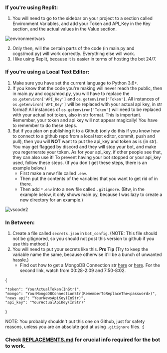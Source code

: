 ### If you're using Replit:
1. You will need to go to the sidebar on your project to a section called Environment Variables, and add your Token and API_Key in the Key section, and the actual values in the Value section.

![environmentvars](https://user-images.githubusercontent.com/83626443/118030800-9da09300-b31a-11eb-9fd0-ef9a2eff14b2.gif)

2. Only then, will the certain parts of the code (in main.py and cogs/mod.py) will work correctly. Everything else will work.
3. I like using Replit, because it is easier in terms of hosting the bot 24/7.

### If you're using a Local Text Editor:
1. Make sure you have set the current language to Python 3.6+. 
2. If you know that the code you're making will never reach the public, then in main.py and cogs/mod.py, you will have to replace the `os.getenviron['API_Key']` and `os.getenviron['Token']`. All instances of `os.getenviron['API_Key']` will be replaced with your actual api key, in str format! All instances of `os.getenviron['Token']` will need to be replaced with your actual bot token, also in str format. This is important. Remember, your token and api key will not appear magically! You have to remember to do these steps.
3. But if you plan on publishing it to a Github (only do this if you know how to connect to a github repo from a local text editor, commit, push and pull), then you will **NOT** want to put the api_key and token as is (in str). You may get flagged by discord and they will stop your bot, and make you regernerate your token. As for your api_key, if other people see that, they can also use it! To prevent having your bot stopped or your api_key used, follow these steps. (If you don't get these steps, there is an example below.) 
   - First make a new file called `.env`. 
   - Then put the contents of the variables that you want to get rid of in there. 
   - Then add `*.env` into a new file called `.gitignore`. (Btw, in the example below, it only shows main.py, because I was lazy to create a new directory for an example.)

![vscode2](https://user-images.githubusercontent.com/83626443/118033835-1ead5980-b31e-11eb-829d-b1f14be94982.gif)

### In Between:
1. Create a file called `secrets.json` in `bot_config`. (NOTE: This file should not be gitignored, so you should not post this version to github if you use this method.)
2. You will need to put your secrets like this. **Pro Tip** (Try to keep the variable name the same, because otherwise it'll be a bunch of unwanted hassle.)
    - Find out how to get a MongoDB Connection str [here](https://docs.mongodb.com/manual/reference/connection-string/) or [here](https://www.youtube.com/watch?v=R2VReXO_1j0). For the second link, watch from 00:28-2:09 and 7:50-8:02. 

{

    "token": "YourActualToken(InStr)",
    "mongo": "YourMongoDBConnectionStr(RememberToReplaceThe<password>)",
    "news api": "YourNewsApiKey(InStr)",
    "api_key": "YourActualApiKey(InStr)"

}

NOTE: You probably shouldn't put this one on Github, just for safety reasons, unless you are an absolute god at using  `.gitignore` files. :)

### Check [REPLACEMENTS.md](https://github.com/MilkshakeTheCoder/Cafe_Bot/blob/main/.github/REPLACEMENTS.md) for crucial info required for the bot to work.